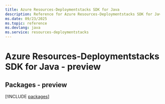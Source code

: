 ```yaml
---
title: Azure Resources-Deploymentstacks SDK for Java
description: Reference for Azure Resources-Deploymentstacks SDK for Java
ms.date: 09/23/2025
ms.topic: reference
ms.devlang: java
ms.service: resources-deploymentstacks
---
```

# Azure Resources-Deploymentstacks SDK for Java - preview
## Packages - preview
[!INCLUDE [packages](resources-deploymentstacks-index.md)]